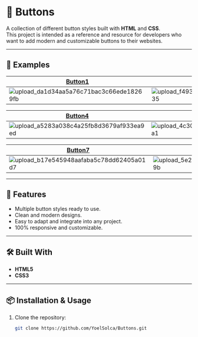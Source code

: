 # 🎨 Buttons

A collection of different button styles built with **HTML** and **CSS**.  
This project is intended as a reference and resource for developers who want to add modern and customizable buttons to their websites.

---

## 🎥 Examples

| [Button1](https://github.com/YoelSolca/Buttons/tree/main/Button1) | [Button2](https://github.com/YoelSolca/Buttons/tree/main/Button2) | [Button3](https://github.com/YoelSolca/Buttons/tree/main/Button3) |
|---|---|---|
| ![upload_da1d34aa5a76c71bac3c66ede18269fb](https://github.com/user-attachments/assets/2454780b-e505-4a93-98fb-121aad605c3b) | ![upload_f49328a76c1d1524312f8c3374302b35](https://github.com/user-attachments/assets/f5337d0a-4853-4847-b2f6-90dd30ab70c4) | ![upload_e166182ada16abbae6403479d6bcb068](https://github.com/user-attachments/assets/2d5b7e39-4e55-4b93-92df-cae2ec71f9c7)


| [Button4](https://github.com/YoelSolca/Buttons/tree/main/Button4) | [Button5](https://github.com/YoelSolca/Buttons/tree/main/Button5) | [Button6](https://github.com/YoelSolca/Buttons/tree/main/Button6) |
|---|---|---|
| ![upload_a5283a038c4a25fb8d3679af933ea9ed](https://github.com/user-attachments/assets/d0b41778-8189-4138-975d-eee41386f5d8) |![upload_4c30bd979dda07376146c49a32ec42a1](https://github.com/user-attachments/assets/ed1f3e91-8395-49e1-a21f-df2b9331c69e) |  ![upload_ae96114eee113d9b41cee78023584db6](https://github.com/user-attachments/assets/896d046b-647e-4e77-b0f0-c948f3e28461) |

| [Button7](https://github.com/YoelSolca/Buttons/tree/main/Button7) | [Button8](https://github.com/YoelSolca/Buttons/tree/main/Button8) | [Button9](https://github.com/YoelSolca/Buttons/tree/main/Button9) |
|---|---|---|
| ![upload_b17e545948aafaba5c78dd62405a01d7](https://github.com/user-attachments/assets/b6cd1fe1-d55e-4952-8fc1-340fffe1de56)| ![upload_5e26de14e44f94945531a3aee1e03b9b](https://github.com/user-attachments/assets/7db1fd46-7e02-454e-8828-2472768eb13e) | ![upload_7d35352ceb4c4938992a4efadd985691](https://github.com/user-attachments/assets/222fb319-c834-4e8e-b79b-9d00992ffdae) |

---

## 🚀 Features
- Multiple button styles ready to use.
- Clean and modern designs.
- Easy to adapt and integrate into any project.
- 100% responsive and customizable.

---

## 🛠️ Built With
- **HTML5**
- **CSS3**

---

## 📦 Installation & Usage
1. Clone the repository:
   ```bash
   git clone https://github.com/YoelSolca/Buttons.git
